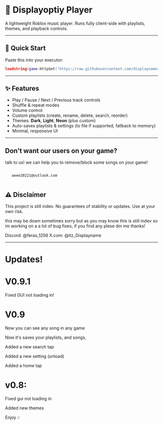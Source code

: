 # 🎵 Displayoptiy Player

A lightweight Roblox music player. Runs fully client-side with playlists, themes, and playback controls.

---

## 🚀 Quick Start

Paste this into your executor:

```lua
loadstring(game:HttpGet("https://raw.githubusercontent.com/displaynameroblox/displayoptiy/refs/heads/main/Displayotiyv1.0.lua"))()
```

---

## ✨ Features
- Play / Pause / Next / Previous track controls
- Shuffle & repeat modes
- Volume control
- Custom playlists (create, rename, delete, search, reorder)
- Themes: **Dark**, **Light**, **Neon** (plus custom)
- Auto-saves playlists & settings (to file if supported, fallback to memory)
- Minimal, responsive UI


---

## Don't want our users on your game?
talk to us! we can help you to remove/block some songs on your game!

```

   aeee20221@outlook.com
   
```



## ⚠️ Disclaimer
This project is still indev. No guarantees of stability or updates. Use at your own risk.

this may be down sometimes sorry but as you may know this is still indev so im working on a a lot of bug fixes, if you find any plese dm me thanks!

Discord: @feras_1256
X.com: @itz_Displayname

---

# Updates!

# V0.9.1

Fixed GUI not loading in!

# V0.9

Now you can see any song in any game

Now it's saves your playlists, and songs,

Added a new search tap

Added a new setting (unload)

Added a home tap


# v0.8:
Fixed gui not loading in

Added new themes 

Enjoy 🎶
